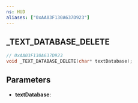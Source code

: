 ```yaml
---
ns: HUD
aliases: ["0xAA03F130A637D923"]
---
```

## _TEXT_DATABASE_DELETE

```c
// 0xAA03F130A637D923
void _TEXT_DATABASE_DELETE(char* textDatabase);
```

## Parameters
* **textDatabase**:
